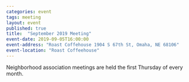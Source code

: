```yaml
---
categories: event
tags: meeting
layout: event
published: true
title:  "September 2019 Meeting"
event-date: 2019-09-05T16:00:00
event-address: "Roast Coffehouse 1904 S 67th St, Omaha, NE 68106"
event-location: "Roast Coffeehouse"
---
```


Neighborhood association meetings are held the first Thursday of every month.
